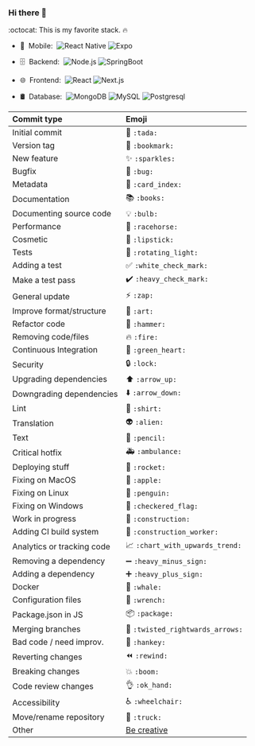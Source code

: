 ### Hi there 👋

:octocat: This is my favorite stack. 🔥

- 📱 &nbsp;Mobile:&nbsp;
  ![React Native](https://img.shields.io/badge/-React%20Native-0A1A2F?style=flat&logo=React&logoColor=00d8fd)
  ![Expo](https://img.shields.io/badge/-Expo-0A1A2F?style=flat&logo=Expo&logoColor=FFF)
<!--   ![Java](https://img.shields.io/badge/-Java-0A1A2F?style=flat&logo=Java&logoColor=FFF) -->
<!--   ![Kotlin](https://img.shields.io/badge/-Kotlin-0A1A2F?style=flat&logo=Kotlin) -->
<!--   ![Ionic](https://img.shields.io/badge/-Ionic-0A1A2F?style=flat&logo=Ionic) -->
- 🗄 &nbsp;Backend:&nbsp;
  ![Node.js](https://img.shields.io/badge/-Node.js-0A1A2F?style=flat&logo=node.js)
  ![SpringBoot](https://img.shields.io/badge/-SpringBoot-brightgreen)
<!--   ![Laravel](https://img.shields.io/badge/-Laravel-0A1A2F?style=flat&logo=laravel) -->
<!--   ![Symfony](https://img.shields.io/badge/-Symfony-0A1A2F?style=flat&logo=symfony) -->
- 🌐 &nbsp;Frontend:&nbsp;
  ![React](https://img.shields.io/badge/-React-0A1A2F?style=flat&logo=react)
  ![Next.js](https://img.shields.io/badge/-Next.js-0A1A2F?style=flat&logo=next.js)
<!--   ![JavaScript](https://img.shields.io/badge/-JavaScript-0A1A2F?style=flat&logo=javascript) -->
<!--   ![StyledComponents](https://img.shields.io/badge/-StyledComponents-0A1A2F?style=flat&logo=styled-components&logoColor=fff) -->
- 🛢 &nbsp;Database:&nbsp;
  ![MongoDB](https://img.shields.io/badge/-MongoDB-0A1A2F?style=flat&logo=mongodb)
  ![MySQL](https://img.shields.io/badge/-MySQL-0A1A2F?style=flat&logo=mysql&logoColor=00d8fd)
  ![Postgresql](https://img.shields.io/badge/-Postgresql-0A1A2F?style=flat&logo=postgresql)
<!--   ![Redis](https://img.shields.io/badge/-Redis-0A1A2F?style=flat&logo=redis) -->
<!--   ![RethinkDB](https://img.shields.io/badge/-RethinkDB-0A1A2F?style=flat&logo=rethinkdb) -->
<!-- - ⚙️ &nbsp;VCS: &nbsp; -->
<!--   ![Git](https://img.shields.io/badge/-Git-0A1A2F?style=flat&logo=git) -->
<!--   ![GitHub](https://img.shields.io/badge/-GitHub-0A1A2F?style=flat&logo=github) -->
<!--   ![Gitlab](https://img.shields.io/badge/-Gitlab-0A1A2F?style=flat&logo=gitlab) -->
<!--   ![Markdown](https://img.shields.io/badge/-Markdown-0A1A2F?style=flat&logo=markdown) -->
<!-- - 🔧 &nbsp;IDE's:&nbsp; -->
<!--   ![Visual Studio Code](https://img.shields.io/badge/-Visual%20Studio%20Code-0A1A2F?style=flat&logo=visual-studio-code&logoColor=007ACC) -->
<!--   ![Android Studio](https://img.shields.io/badge/-Android%20Studio%20Code-0A1A2F?style=flat&logo=android-studio) -->
<!--   ![Vim](https://img.shields.io/badge/-Vim-0A1A2F?style=flat&logo=vim&logoColor=007ACC) -->
<!-- - 🖥 &nbsp;Design:&nbsp; -->
<!--   ![AdobeXD](https://img.shields.io/badge/-AdobeXD-0A1A2F?style=flat&logo=adobe-xd) -->
<!--   ![Framer](https://img.shields.io/badge/-Framer-0A1A2F?style=flat&logo=framer) -->
<!--   ![Figma](https://img.shields.io/badge/-Figma-0A1A2F?style=flat&logo=figma) -->

|   Commit type              | Emoji                                         |
|:---------------------------|:----------------------------------------------|
| Initial commit             | :tada: `:tada:`                               |
| Version tag                | :bookmark: `:bookmark:`                       |
| New feature                | :sparkles: `:sparkles:`                       |
| Bugfix                     | :bug: `:bug:`                                 |
| Metadata                   | :card_index: `:card_index:`                   |
| Documentation              | :books: `:books:`                             |
| Documenting source code    | :bulb: `:bulb:`                               |
| Performance                | :racehorse: `:racehorse:`                     |
| Cosmetic                   | :lipstick: `:lipstick:`                       |
| Tests                      | :rotating_light: `:rotating_light:`           |
| Adding a test              | :white_check_mark: `:white_check_mark:`       |
| Make a test pass           | :heavy_check_mark: `:heavy_check_mark:`       |
| General update             | :zap: `:zap:`                                 |
| Improve format/structure   | :art: `:art:`                                 |
| Refactor code              | :hammer: `:hammer:`                           |
| Removing code/files        | :fire: `:fire:`                               |
| Continuous Integration     | :green_heart: `:green_heart:`                 |
| Security                   | :lock: `:lock:`                               |
| Upgrading dependencies     | :arrow_up: `:arrow_up:`                       |
| Downgrading dependencies   | :arrow_down: `:arrow_down:`                   |
| Lint                       | :shirt: `:shirt:`                             |
| Translation                | :alien: `:alien:`                             |
| Text                       | :pencil: `:pencil:`                           |
| Critical hotfix            | :ambulance: `:ambulance:`                     |
| Deploying stuff            | :rocket: `:rocket:`                           |
| Fixing on MacOS            | :apple: `:apple:`                             |
| Fixing on Linux            | :penguin: `:penguin:`                         |
| Fixing on Windows          | :checkered_flag: `:checkered_flag:`           |
| Work in progress           | :construction:  `:construction:`              |
| Adding CI build system     | :construction_worker: `:construction_worker:` |
| Analytics or tracking code | :chart_with_upwards_trend: `:chart_with_upwards_trend:` |
| Removing a dependency      | :heavy_minus_sign: `:heavy_minus_sign:`       |
| Adding a dependency        | :heavy_plus_sign: `:heavy_plus_sign:`         |
| Docker                     | :whale: `:whale:`                             |
| Configuration files        | :wrench: `:wrench:`                           |
| Package.json in JS         | :package: `:package:`                         |
| Merging branches           | :twisted_rightwards_arrows: `:twisted_rightwards_arrows:` |
| Bad code / need improv.    | :hankey: `:hankey:`                           |
| Reverting changes          | :rewind: `:rewind:`                           |
| Breaking changes           | :boom: `:boom:`                               |
| Code review changes        | :ok_hand: `:ok_hand:`                         |
| Accessibility              | :wheelchair: `:wheelchair:`                   |
| Move/rename repository     | :truck: `:truck:`                             |
| Other                      | [Be creative](http://www.emoji-cheat-sheet.com/)  |


<!--
**stalynAlejandro/stalynAlejandro** is a ✨ _special_ ✨ repository because its `README.md` (this file) appears on your GitHub profile.

Here are some ideas to get you started:

- 🔭 I’m currently working on ...
- 🌱 I’m currently learning ...
- 👯 I’m looking to collaborate on ...
- 🤔 I’m looking for help with ...
- 💬 Ask me about ...
- 📫 How to reach me: ...
- 😄 Pronouns: ...
- ⚡ Fun fact: ...
-->
